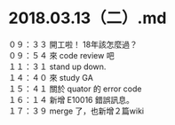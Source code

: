 # 2018.03.13（二）.md

０９：３３ 開工啦！ 18年該怎麼過？  
０９：５４ 來 code review 吧  
１１：３１ stand up down.  
１４：４０ 來 study GA   
１５：４１ 關於 quator 的 error code  
１６：１４ 新增 E10016 錯誤訊息。  
１７：３９ merge 了，也新增２篇wiki  
